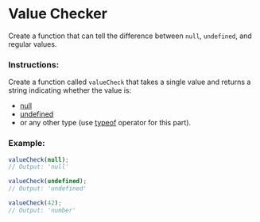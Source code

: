 # Value Checker

Create a function that can tell the difference between `null`, `undefined`, and regular values.

### Instructions:

Create a function called `valueCheck` that takes a single value and returns a string indicating whether the value is:

- [null](https://developer.mozilla.org/ru/docs/Web/JavaScript/Reference/Operators/null)
- [undefined](https://developer.mozilla.org/ru/docs/Web/JavaScript/Reference/Global_Objects/undefined)
- or any other type (use [typeof](https://developer.mozilla.org/ru/docs/Web/JavaScript/Reference/Operators/typeof) operator for this part).

### Example:

```js
valueCheck(null);
// Output: 'null'

valueCheck(undefined);
// Output: 'undefined'

valueCheck(42);
// Output: 'number'
```
